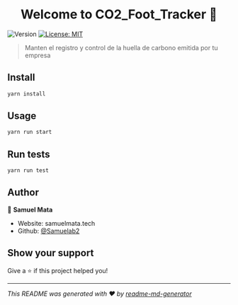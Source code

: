 <h1 align="center">Welcome to CO2_Foot_Tracker 👋</h1>
<p>
  <img alt="Version" src="https://img.shields.io/badge/version-0.1.0-blue.svg?cacheSeconds=2592000" />
  <a href="#" target="_blank">
    <img alt="License: MIT" src="https://img.shields.io/badge/License-MIT-yellow.svg" />
  </a>
</p>

> Manten el registro y control de la huella de carbono emitida por tu empresa

## Install

```sh
yarn install
```

## Usage

```sh
yarn run start
```

## Run tests

```sh
yarn run test
```

## Author

👤 **Samuel Mata**

* Website: samuelmata.tech
* Github: [@Samuelab2](https://github.com/Samuelab2)

## Show your support

Give a ⭐️ if this project helped you!

***
_This README was generated with ❤️ by [readme-md-generator](https://github.com/kefranabg/readme-md-generator)_